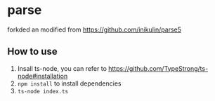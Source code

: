 # parse

forkded an modified from https://github.com/inikulin/parse5

## How to use

1. Insall ts-node, you can refer to https://github.com/TypeStrong/ts-node#installation
2. `npm install` to install dependencies
3. `ts-node index.ts`

 